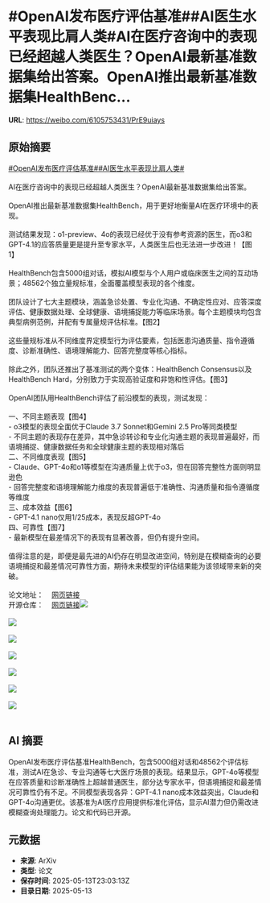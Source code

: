 # #OpenAI发布医疗评估基准##AI医生水平表现比肩人类#AI在医疗咨询中的表现已经超越人类医生？OpenAI最新基准数据集给出答案。OpenAI推出最新基准数据集HealthBenc...

**URL**: https://weibo.com/6105753431/PrE9uiays

## 原始摘要

<a href="https://m.weibo.cn/search?containerid=231522type%3D1%26t%3D10%26q%3D%23OpenAI%E5%8F%91%E5%B8%83%E5%8C%BB%E7%96%97%E8%AF%84%E4%BC%B0%E5%9F%BA%E5%87%86%23&amp;extparam=%23OpenAI%E5%8F%91%E5%B8%83%E5%8C%BB%E7%96%97%E8%AF%84%E4%BC%B0%E5%9F%BA%E5%87%86%23" data-hide=""><span class="surl-text">#OpenAI发布医疗评估基准#</span></a><a href="https://m.weibo.cn/search?containerid=231522type%3D1%26t%3D10%26q%3D%23AI%E5%8C%BB%E7%94%9F%E6%B0%B4%E5%B9%B3%E8%A1%A8%E7%8E%B0%E6%AF%94%E8%82%A9%E4%BA%BA%E7%B1%BB%23&amp;extparam=%23AI%E5%8C%BB%E7%94%9F%E6%B0%B4%E5%B9%B3%E8%A1%A8%E7%8E%B0%E6%AF%94%E8%82%A9%E4%BA%BA%E7%B1%BB%23" data-hide=""><span class="surl-text">#AI医生水平表现比肩人类#</span></a><br><br>AI在医疗咨询中的表现已经超越人类医生？OpenAI最新基准数据集给出答案。<br><br>OpenAI推出最新基准数据集HealthBench，用于更好地衡量AI在医疗环境中的表现。<br><br>测试结果发现：o1-preview、4o的表现已经优于没有参考资源的医生，而o3和GPT-4.1的应答质量更是提升至专家水平，人类医生后也无法进一步改进！【图1】<br><br>HealthBench包含5000组对话，模拟AI模型与个人用户或临床医生之间的互动场景；48562个独立量规标准，全面覆盖模型表现的各个维度。<br><br>团队设计了七大主题模块，涵盖急诊处置、专业化沟通、不确定性应对、应答深度评估、健康数据处理、全球健康、语境捕捉能力等临床场景。每个主题模块均包含典型病例范例，并配有专属量规评估标准。【图2】<br><br>这些量规标准从不同维度界定模型行为评估要素，包括医患沟通质量、指令遵循度、诊断准确性、语境理解能力、回答完整度等核心指标。<br><br>除此之外，团队还推出了基准测试的两个变体：HealthBench Consensus以及HealthBench Hard，分别致力于实现高验证度和非饱和性评估。【图3】<br><br>OpenAI团队用HealthBench评估了前沿模型的表现，测试发现：<br><br>一、不同主题表现【图4】<br>- o3模型的表现全面优于Claude 3.7 Sonnet和Gemini 2.5 Pro等同类模型<br>- 不同主题的表现存在差异，其中急诊转诊和专业化沟通主题的表现普遍最好，而语境捕捉、健康数据任务和全球健康主题的表现相对落后<br>二、不同维度表现【图5】<br>- Claude、GPT-4o和o1等模型在沟通质量上优于o3，但在回答完整性方面则明显逊色<br>- 回答完整度和语境理解能力维度的表现普遍低于准确性、沟通质量和指令遵循度等维度<br>三、成本效益【图6】<br>- GPT-4.1 nano仅用1/25成本，表现反超GPT-4o<br>四、可靠性【图7】<br>- 最新模型在最差情况下的表现有显著改善，但仍有提升空间。<br><br>值得注意的是，即便是最先进的AI仍存在明显改进空间，特别是在模糊查询的必要语境捕捉和最差情况可靠性方面，期待未来模型的评估结果能为该领域带来新的突破。<br><br>论文地址：<a href="https://weibo.cn/sinaurl?u=https%3A%2F%2Fcdn.openai.com%2Fpdf%2Fbd7a39d5-9e9f-47b3-903c-8b847ca650c7%2Fhealthbench_paper.pdf" data-hide=""><span class="url-icon"><img style="width: 1rem;height: 1rem" src="https://h5.sinaimg.cn/upload/2015/09/25/3/timeline_card_small_web_default.png" referrerpolicy="no-referrer"></span><span class="surl-text">网页链接</span></a><br>开源仓库：<a href="https://weibo.cn/sinaurl?u=https%3A%2F%2Fgithub.com%2Fopenai%2Fsimple-evals" data-hide=""><span class="url-icon"><img style="width: 1rem;height: 1rem" src="https://h5.sinaimg.cn/upload/2015/09/25/3/timeline_card_small_web_default.png" referrerpolicy="no-referrer"></span><span class="surl-text">网页链接</span></a><img style="" src="https://tvax2.sinaimg.cn/large/006Fd7o3gy1i1dzlukjxoj30zk0lb431.jpg" referrerpolicy="no-referrer"><br><br><img style="" src="https://tvax3.sinaimg.cn/large/006Fd7o3gy1i1dzlx2xurj30zk0jk7ba.jpg" referrerpolicy="no-referrer"><br><br><img style="" src="https://tvax3.sinaimg.cn/large/006Fd7o3gy1i1dzlycmkgj30zk0m9wjg.jpg" referrerpolicy="no-referrer"><br><br><img style="" src="https://tvax3.sinaimg.cn/large/006Fd7o3gy1i1dzm18vc5j30zk0m8n2p.jpg" referrerpolicy="no-referrer"><br><br><img style="" src="https://tvax2.sinaimg.cn/large/006Fd7o3gy1i1dzm2orqkj30zk0m4jwt.jpg" referrerpolicy="no-referrer"><br><br><img style="" src="https://tvax3.sinaimg.cn/large/006Fd7o3gy1i1dzm53qdxj30zk0xjk7x.jpg" referrerpolicy="no-referrer"><br><br><img style="" src="https://tvax1.sinaimg.cn/large/006Fd7o3gy1i1dzm6nv75j30zk0mndkv.jpg" referrerpolicy="no-referrer"><br><br>

## AI 摘要

OpenAI发布医疗评估基准HealthBench，包含5000组对话和48562个评估标准，测试AI在急诊、专业沟通等七大医疗场景的表现。结果显示，GPT-4o等模型在应答质量和诊断准确性上超越普通医生，部分达专家水平，但语境捕捉和最差情况可靠性仍有不足。不同模型表现各异：GPT-4.1 nano成本效益突出，Claude和GPT-4o沟通更优。该基准为AI医疗应用提供标准化评估，显示AI潜力但仍需改进模糊查询处理能力。论文和代码已开源。

## 元数据

- **来源**: ArXiv
- **类型**: 论文
- **保存时间**: 2025-05-13T23:03:13Z
- **目录日期**: 2025-05-13
